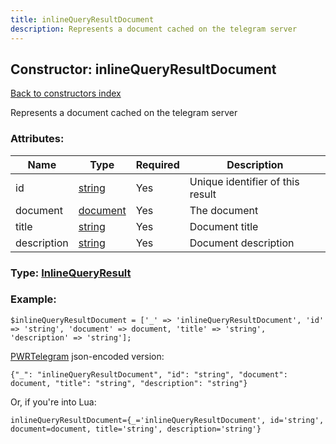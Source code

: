 ```yaml
---
title: inlineQueryResultDocument
description: Represents a document cached on the telegram server
---
```

## Constructor: inlineQueryResultDocument  
[Back to constructors index](index.md)



Represents a document cached on the telegram server

### Attributes:

| Name     |    Type       | Required | Description |
|----------|---------------|----------|-------------|
|id|[string](../types/string.md) | Yes|Unique identifier of this result|
|document|[document](../types/document.md) | Yes|The document|
|title|[string](../types/string.md) | Yes|Document title|
|description|[string](../types/string.md) | Yes|Document description|



### Type: [InlineQueryResult](../types/InlineQueryResult.md)


### Example:

```
$inlineQueryResultDocument = ['_' => 'inlineQueryResultDocument', 'id' => 'string', 'document' => document, 'title' => 'string', 'description' => 'string'];
```  

[PWRTelegram](https://pwrtelegram.xyz) json-encoded version:

```
{"_": "inlineQueryResultDocument", "id": "string", "document": document, "title": "string", "description": "string"}
```


Or, if you're into Lua:  


```
inlineQueryResultDocument={_='inlineQueryResultDocument', id='string', document=document, title='string', description='string'}

```


